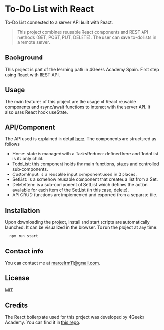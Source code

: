 # To-Do List with React

To-Do List connected to a server API built with React.

> This project combines reusable React components and REST API methods (GET, POST, PUT, DELETE). The user can save to-do lists in a remote server.

## Background

This project is part of the learning path in 4Geeks Academy Spain. First step using React with REST API.

## Usage

The main features of this project are the usage of React reusable components and async/await functions to interact with the server API. It also uses React hook useState.

## API/Component

The API used is explained in detail [here](http://assets.breatheco.de/apis/fake/todos/).
The components are structured as follows:
- Home: state is managed with a TasksReducer defined here and TodoList is its only child.
- TodoList: this component holds the main functions, states and controlled sub-components.
- CustomInput: is a reusable input component used in 2 places.
- SetList: is a somehow reusable component that creates a list from a Set.
- DeleteItem: is a sub-component of SetList which defines the action available for each item of the SetList (in this case, delete).
- API CRUD functions are implemented and exported from a separate file.

## Installation

Upon downloading the project, install and start scripts are automatically launched. It can be visualized in the browser.
To run the project at any time:

```
  npm run start
```

## Contact info

You can contact me at [marcelrm11@gmail.com](mailto:marcelrm11@gmail.com).

## License

[MIT](https://opensource.org/licenses/MIT)

## Credits

The React boilerplate used for this project was developed by 4Geeks Academy.
You can find it in [this repo](https://github.com/4GeeksAcademy/react-hello.git).

